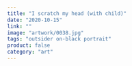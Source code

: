 ```yaml
---
title: "I scratch my head (with child)"
date: "2020-10-15"
link: ""
image: "artwork/0038.jpg"
tags: "outsider on-black portrait"
product: false
category: "art"
---
```


